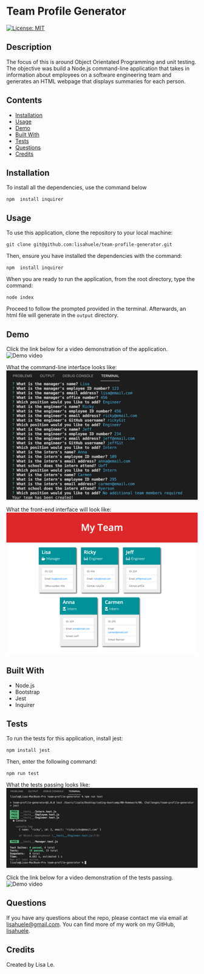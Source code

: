 # Team Profile Generator
[![License: MIT](https://img.shields.io/badge/License-MIT-yellow.svg)](https://opensource.org/licenses/MIT)

## Description
The focus of this is around Object Orientated Programming and unit testing. The objective was build a Node.js command-line application that takes in information about employees on a software engineering team and generates an HTML webpage that displays summaries for each person.

## Contents
- [Installation](#installation)
- [Usage](#usage)
- [Demo](#demo)
- [Built With](#built-with)
- [Tests](#tests)
- [Questions](#questions)
- [Credits](#credits)

## Installation
To install all the dependencies, use the command below

```
npm  install inquirer
```

## Usage
To use this application, clone the repository to your local machine:
```
git clone git@github.com:lisahuele/team-profile-generator.git
```

Then, ensure you have installed the dependencies with the command:
```
npm  install inquirer
```

When you are ready to run the application, from the root directory, type the command:
```
node index
```

Proceed to follow the prompted provided in the terminal. Afterwards, an html file will generate in the `output` directory.

## Demo
Click the link below for a video demonstration of the application.
![Demo video](https://youtu.be/irl9yZnsrd4)

What the command-line interface looks like:
![Command-line interface](./demo/command-line-interface.png)

What the front-end interface will look like:
![Mock-up](./demo/Mock-up.png)

## Built With
- Node.js
- Bootstrap
- Jest
- Inquirer

## Tests
To run the tests for this application, install jest:
```
npm install jest
```

Then, enter the following command:
```
npm run test
```

What the tests passing looks like:
![Test passing](./demo/test-passing.png)

Click the link below for a video demonstration of the tests passing.
![Demo video](https://youtu.be/5trHoUohS_c)

## Questions
If you have any questions about the repo, please contact me via email at lisahuele@gmail.com. You can find more of my work on my GitHub, [lisahuele](https://github.com/lisahuele).

## Credits
Created by Lisa Le.
